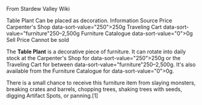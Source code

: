 From Stardew Valley Wiki

Table Plant Can be placed as decoration. Information Source Price Carpenter's Shop data-sort-value="250"&gt;250g Traveling Cart data-sort-value="furniture"250–2,500g Furniture Catalogue data-sort-value="0"&gt;0g Sell Price Cannot be sold

The **Table Plant** is a decorative piece of furniture. It can rotate into daily stock at the Carpenter's Shop for data-sort-value="250"&gt;250g or the Traveling Cart for between data-sort-value="furniture"250–2,500g. It's also available from the Furniture Catalogue for data-sort-value="0"&gt;0g.

There is a small chance to receive this furniture item from slaying monsters, breaking crates and barrels, chopping trees, shaking trees with seeds, digging Artifact Spots, or panning.\[1]